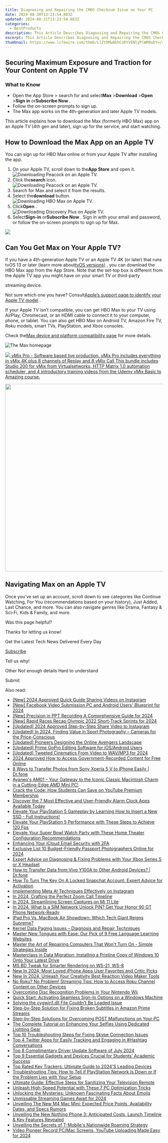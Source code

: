 ```yaml
---
title: Diagnosing and Repairing the CMOS Checksum Issue on Your PC
date: 2024-08-30T13:23:54.883Z
updated: 2024-08-31T13:23:54.883Z
categories:
  - BestProducts
description: This Article Describes Diagnosing and Repairing the CMOS Checksum Issue on Your PC
excerpt: This Article Describes Diagnosing and Repairing the CMOS Checksum Issue on Your PC
thumbnail: https://www.lifewire.com/thmb/LlZtDMwAbhCoKYVENlyPlWM0oDY=/400x300/filters:no_upscale():max_bytes(150000):strip_icc():format(webp)/cooler-933691_19201-7c38884d6d3f4c69807d8387ed40a0b9.jpg
---
```


## Securing Maximum Exposure and Traction for Your Content on Apple TV
### What to Know

* Open the App Store > search for and select**Max** \>**Download** \>**Open** \>**Sign in** or**Subscribe Now** .
* Follow the on-screen prompts to sign up.
* The Max app works on the 4th-generation and later Apple TV models.

 This article explains how to download the Max (formerly HBO Max) app on an Apple TV (4th gen and later), sign up for the service, and start watching.

## How to Download the Max App on an Apple TV

 You can sign up for HBO Max online or from your Apple TV after installing the app.

1. On your Apple TV, scroll down to the**App Store** and open it.  
![Downloading Peacock on an Apple TV.](https://www.lifewire.com/thmb/VRK85HRo1UkcvrOKEU4C8SvOjaw=/1500x0/filters:no_upscale():max_bytes(150000):strip_icc():format(webp)/AppleTVStreaming2-6e50e4b8f2124deaaea7f71bd6b9c536.jpg)
2. Click the**search** icon.  
![Downloading Peacock on an Apple TV.](https://www.lifewire.com/thmb/snsgs-1eAmuF2Tgst2c9L1foSP8=/1500x0/filters:no_upscale():max_bytes(150000):strip_icc():format(webp)/AppleTVStreaming3-fe551a4273c84758a1b24daf59cea91a.jpg)
3. Search for Max and select it from the results.
4. Select the**download** button.  
![Downloading HBO Max on Apple TV.](https://www.lifewire.com/thmb/clAlHXG05XPwOOFfdcs0GzVZM84=/1500x0/filters:no_upscale():max_bytes(150000):strip_icc():format(webp)/AppleTVStreaming_download-c479544c0e4e48b1a4e31b69321a4c04.jpg)
5. Click**Open** .  
![Downloading Discovery Plus on Apple TV.](https://www.lifewire.com/thmb/XQVowGc4du6AH8CelAdIbZJKlZc=/1500x0/filters:no_upscale():max_bytes(150000):strip_icc():format(webp)/AppleTVStreaming_Open-7269c243919a433b9f9fd80eeab7332e.jpg)
6. Select**Sign-in** or**Subscribe Now** . Sign in with your email and password, or follow the on-screen prompts to sign up for Max.

<!-- affiliate ads begin -->
<a href="https://estore.winxdvd.com/order/checkout.php?PRODS=1412049&QTY=1&AFFILIATE=108875&CART=1"><img src="https://www.winxdvd.com/affiliate/new-banner/pt-200x200.jpg" border="0"></a>
<!-- affiliate ads end -->
## Can You Get Max on Your Apple TV?

 If you have a 4th-generation Apple TV or an Apple TV 4K (or later) that runs tvOS 13 or later (learn more about[tvOS versions)](https://www.lifewire.com/what-is-tvos-4690282) , you can download the HBO Max app from the App Store. Note that the set-top box is different from the Apple TV app you might have on your smart TV or third-party  
  
 streaming device.

 Not sure which one you have? Consult[Apple’s support page to identify your Apple TV model](https://support.apple.com/en-us/101605) .

 If your Apple TV isn’t compatible, you can get HBO Max to your TV using AirPlay, Chromecast, or an HDMI cable to connect it to your computer, phone, or tablet. You can also get HBO Max on Android TV, Amazon Fire TV, Roku models, smart TVs, PlayStation, and Xbox consoles.

 Check the[Max device and platform compatibility page](https://help.max.com/us/Answer/Detail/000002506) for more details.

![The Max homepage](https://www.lifewire.com/thmb/Z-X0qMzhVryndXH1JlgVTojX52A=/1500x0/filters:no_upscale():max_bytes(150000):strip_icc():format(webp)/Screenshot2023-08-11at3.41.03PM-613067b3a48e487aa37c15bb98e6fbf2.jpg)

<!-- affiliate ads begin -->
<a href="https://secure.2checkout.com/order/checkout.php?PRODS=30901410&QTY=1&AFFILIATE=108875&CART=1"> <img src="https://secure.avangate.com/images/merchant/ce9a6fb2becc2d235e62b125e9260102/products/copy_1_copy_vMixCallScreenshot1-large.jpg" border="0"> vMix Pro - Software based live production. vMix Pro includes everything in vMix 4K plus 8 channels of Replay and 8 vMix Call 
This bundle includes Studio 200 for vMix from Virtualsetworks, HTTP Matrix 1.0 automation scheduler, and 4 introductory training videos from the Udemy vMix Basic to Amazing course. </a>
<!-- affiliate ads end -->
<!-- affiliate ads begin -->
<a href="https://appsumo.8odi.net/c/5597632/2075475/7443" target="_top" id="2075475"><img src="//a.impactradius-go.com/display-ad/7443-2075475" border="0" alt="" width="1200" height="600"/></a><img height="0" width="0" src="https://appsumo.8odi.net/i/5597632/2075475/7443" style="position:absolute;visibility:hidden;" border="0" />
<!-- affiliate ads end -->
## Navigating Max on an Apple TV

 Once you’ve set up an account, scroll down to see categories like Continue Watching, For You (recommendations based on your history), Just Added, Last Chance, and more. You can also navigate genres like Drama, Fantasy & Sci-Fi, Kids & Family, and more.

Was this page helpful?

Thanks for letting us know!

 Get the Latest Tech News Delivered Every Day

[Subscribe](https://www.lifewire.com/#)

Tell us why!

 Other  Not enough details  Hard to understand

 Submit

<ins class="adsbygoogle"
     style="display:block"
     data-ad-format="autorelaxed"
     data-ad-client="ca-pub-7571918770474297"
     data-ad-slot="1223367746"></ins>



<ins class="adsbygoogle"
     style="display:block"
     data-ad-client="ca-pub-7571918770474297"
     data-ad-slot="8358498916"
     data-ad-format="auto"
     data-full-width-responsive="true"></ins>

<span class="atpl-alsoreadstyle">Also read:</span>
<div><ul>
<li><a href="https://facebook-video-recording.techidaily.com/new-2024-approved-quick-guide-sharing-videos-on-instagram/"><u>[New] 2024 Approved  Quick Guide  Sharing Videos on Instagram</u></a></li>
<li><a href="https://facebook-video-recording.techidaily.com/new-facebook-video-submission-pc-and-android-users-blueprint-for-2024/"><u>[New] Facebook Video Submission  PC and Android Users' Blueprint for 2024</u></a></li>
<li><a href="https://screen-mirroring-recording.techidaily.com/new-precision-in-ppt-recording-a-comprehensive-guide-for-2024/"><u>[New] Precision in PPT Recording  A Comprehensive Guide for 2024</u></a></li>
<li><a href="https://fox-http.techidaily.com/new-rapid-races-recap-olympic-2022-short-track-sprints-for-2024/"><u>[New] Rapid Races Recap  Olympic 2022 Short-Track Sprints for 2024</u></a></li>
<li><a href="https://facebook-videos.techidaily.com/updated-2024-approved-step-by-step-share-video-to-instagram/"><u>[Updated] 2024 Approved  Step-by-Step  Share Video to Instagram</u></a></li>
<li><a href="https://fox-cloud.techidaily.com/updated-in-2024-finding-value-in-sport-photography-cameras-for-the-price-conscious/"><u>[Updated] In 2024, Finding Value in Sport Photography – Cameras for the Price-Conscious</u></a></li>
<li><a href="https://facebook-video-share.techidaily.com/updated-pioneers-designing-the-online-avengers-landscape/"><u>[Updated] Pioneers Designing the Online Avengers Landscape</u></a></li>
<li><a href="https://extra-support.techidaily.com/updated-prime-gopro-editing-software-for-iosandroid-users/"><u>[Updated] Prime GoPro Editing Software for iOS/Android Users</u></a></li>
<li><a href="https://twitter-videos.techidaily.com/updated-tweeted-cinematics-from-video-to-wavmp3-for-2024/"><u>[Updated] Tweeted Cinematics  From Video to WAV/MP3 for 2024</u></a></li>
<li><a href="https://some-knowledge.techidaily.com/2024-approved-how-to-access-government-recorded-content-for-free-online/"><u>2024 Approved  How to Access Government-Recorded Content for Free Online</u></a></li>
<li><a href="https://blog-min.techidaily.com/8-ways-to-transfer-photos-from-sony-xperia-5-v-to-iphone-easily-drfone-by-drfone-transfer-from-android-transfer-from-android/"><u>8 Ways to Transfer Photos from Sony Xperia 5 V to iPhone Easily | Dr.fone</u></a></li>
<li><a href="https://android-location.techidaily.com/1723262369742-ayaneos-am01-your-gateway-to-the-iconic-classic-macintosh-charm-in-a-cutting-edge-amd-mini-pc/"><u>Ayaneo's AM01 – Your Gateway to the Iconic Classic Macintosh Charm in a Cutting-Edge AMD Mini PC!</u></a></li>
<li><a href="https://techno-recovery.techidaily.com/crack-the-code-how-students-can-save-on-youtube-premium-membership/"><u>Crack the Code: How Students Can Save on YouTube Premium Membership</u></a></li>
<li><a href="https://techno-recovery.techidaily.com/discover-the-7-most-effective-and-user-friendly-alarm-clock-apps-available-today/"><u>Discover the 7 Most Effective and User-Friendly Alarm Clock Apps Available Today</u></a></li>
<li><a href="https://techno-recovery.techidaily.com/elevate-your-playstation-5-gameplay-by-learning-how-to-insert-a-new-ssd-full-instructions/"><u>Elevate Your PlayStation 5 Gameplay by Learning How to Insert a New SSD - Full Instructions!</u></a></li>
<li><a href="https://techno-recovery.techidaily.com/elevate-your-playstation-5-performance-with-these-steps-to-achieve-120-fps/"><u>Elevate Your PlayStation 5 Performance with These Steps to Achieve 120 Fps</u></a></li>
<li><a href="https://techno-recovery.techidaily.com/elevate-your-super-bowl-watch-party-with-these-home-theater-configuration-recommendations/"><u>Elevate Your Super Bowl Watch Party with These Home Theater Configuration Recommendations</u></a></li>
<li><a href="https://techno-recovery.techidaily.com/enhancing-your-icloud-email-security-with-2fa/"><u>Enhancing Your iCloud Email Security with 2FA</u></a></li>
<li><a href="https://fox-helps.techidaily.com/exclusive-list-10-budget-friendly-passport-photographers-online-for-2024/"><u>Exclusive List  10 Budget-Friendly Passport Photographers Online for 2024</u></a></li>
<li><a href="https://techno-recovery.techidaily.com/expert-advice-on-diagnosing-and-fixing-problems-with-your-xbox-series-s-or-x-headset/"><u>Expert Advice on Diagnosing & Fixing Problems with Your Xbox Series S or X Headset</u></a></li>
<li><a href="https://android-transfer.techidaily.com/how-to-transfer-data-from-vivo-y100a-to-other-android-devices-drfone-by-drfone-transfer-from-android-transfer-from-android/"><u>How to Transfer Data from Vivo Y100A to Other Android Devices? | Dr.fone</u></a></li>
<li><a href="https://techno-recovery.techidaily.com/how-to-turn-the-key-on-a-locked-snapchat-account-expert-advice-for-activation/"><u>How To Turn The Key On A Locked Snapchat Account: Expert Advice for Activation</u></a></li>
<li><a href="https://techno-recovery.techidaily.com/implementing-meta-ai-techniques-effectively-on-instagram/"><u>Implementing Meta AI Techniques Effectively on Instagram</u></a></li>
<li><a href="https://screen-capture.techidaily.com/in-2024-crafting-the-perfect-zoom-call-timeline/"><u>In 2024, Crafting the Perfect Zoom Call Timeline</u></a></li>
<li><a href="https://screen-mirroring-recording.techidaily.com/in-2024-streamlining-screen-captures-on-mi-11-lite/"><u>In 2024, Streamlining Screen Captures on Mi 11 Lite</u></a></li>
<li><a href="https://sim-unlock.techidaily.com/in-2024-what-is-a-sim-network-unlock-pin-get-your-honor-90-gt-phone-network-ready-by-drfone-android/"><u>In 2024, What Is a SIM Network Unlock PIN? Get Your Honor 90 GT Phone Network-Ready</u></a></li>
<li><a href="https://techno-recovery.techidaily.com/ipad-pro-vs-macbook-air-showdown-which-tech-giant-reigns-supreme/"><u>IPad Pro Vs. MacBook Air Showdown: Which Tech Giant Reigns Supreme?</u></a></li>
<li><a href="https://techno-recovery.techidaily.com/kernel-data-paging-issues-diagnosis-and-repair-techniques/"><u>Kernel Data Paging Issues – Diagnosis and Repair Techniques</u></a></li>
<li><a href="https://techno-recovery.techidaily.com/master-new-tongues-with-ease-our-pick-of-9-free-language-learning-websites/"><u>Master New Tongues with Ease: Our Pick of 9 Free Language Learning Websites</u></a></li>
<li><a href="https://techno-recovery.techidaily.com/master-the-art-of-repairing-computers-that-wont-turn-on-simple-strategies-inside/"><u>Master the Art of Repairing Computers That Won't Turn On - Simple Strategies Inside</u></a></li>
<li><a href="https://techno-recovery.techidaily.com/masterclass-in-data-migration-installing-a-pristine-copy-of-windows-10-onto-your-latest-drive/"><u>Masterclass in Data Migration: Installing a Pristine Copy of Windows 10 Onto Your Latest Drive</u></a></li>
<li><a href="https://network-issues.techidaily.com/ms-bd-tweak-for-smarter-rendering-on-ws-21-ws-8/"><u>MS BD Tweak for Smarter Rendering on WS-21, WS-8</u></a></li>
<li><a href="https://smart-video-creator.techidaily.com/new-in-2024-most-loved-iphone-apps-user-favorites-and-critic-picks/"><u>New In 2024, Most Loved iPhone Apps User Favorites and Critic Picks</u></a></li>
<li><a href="https://ai-driven-video-production.techidaily.com/new-in-2024-unleash-your-creativity-best-reaction-video-maker-tools/"><u>New In 2024, Unleash Your Creativity Best Reaction Video Maker Tools</u></a></li>
<li><a href="https://techno-recovery.techidaily.com/no-roku-no-problem-streaming-tips-how-to-access-roku-channel-content-on-other-devices/"><u>No Roku? No Problem! Streaming Tips: How to Access Roku Channel Content on Other Devices</u></a></li>
<li><a href="https://techno-recovery.techidaily.com/overcoming-disc-recognition-problems-in-your-nintendo-wii/"><u>Overcoming Disc Recognition Problems in Your Nintendo Wii</u></a></li>
<li><a href="https://techno-recovery.techidaily.com/quick-start-activating-seamless-sign-in-options-on-a-windows-machine/"><u>Quick Start: Activating Seamless Sign-In Options on a Windows Machine</u></a></li>
<li><a href="https://techno-recovery.techidaily.com/solving-the-cygwin1dll-file-couldnt-be-loaded-issue/"><u>Solving the cygwin1.dll File Couldn't Be Loaded Issue</u></a></li>
<li><a href="https://techno-recovery.techidaily.com/step-by-step-solution-for-fixing-broken-subtitles-in-amazon-prime-streams/"><u>Step-by-Step Solution for Fixing Broken Subtitles in Amazon Prime Streams</u></a></li>
<li><a href="https://techno-recovery.techidaily.com/step-by-step-solutions-for-overcoming-post-malfunctions-on-your-pc/"><u>Step-by-Step Solutions for Overcoming POST Malfunctions on Your PC</u></a></li>
<li><a href="https://techno-recovery.techidaily.com/the-complete-tutorial-on-enhancing-your-selfies-using-dedicated-lighting-gear/"><u>The Complete Tutorial on Enhancing Your Selfies Using Dedicated Lighting Gear</u></a></li>
<li><a href="https://techno-recovery.techidaily.com/top-10-troubleshooting-steps-for-fixing-skype-connection-issues/"><u>Top 10 Troubleshooting Steps for Fixing Skype Connection Issues</u></a></li>
<li><a href="https://techno-recovery.techidaily.com/top-4-twitter-apps-for-easily-tracking-and-engaging-in-hashtag-conversations/"><u>Top 4 Twitter Apps for Easily Tracking and Engaging in #Hashtag Conversations</u></a></li>
<li><a href="https://techno-recovery.techidaily.com/top-8-complimentary-driver-update-software-of-july-2024/"><u>Top 8 Complimentary Driver Update Software of July 2024</u></a></li>
<li><a href="https://techno-recovery.techidaily.com/top-9-essential-gadgets-and-devices-crucial-for-students-academic-success/"><u>Top 9 Essential Gadgets and Devices Crucial for Students' Academic Success</u></a></li>
<li><a href="https://techno-recovery.techidaily.com/top-rated-key-trackers-ultimate-guide-to-2024s-leading-devices/"><u>Top Rated Key Trackers: Ultimate Guide to 2024'S Leading Devices</u></a></li>
<li><a href="https://techno-recovery.techidaily.com/troubleshooting-tips-how-to-tell-if-playstation-network-is-down-or-if-the-problem-lies-with-your-setup/"><u>Troubleshooting Tips: How to Tell if PlayStation Network Is Down or If the Problem Lies with Your Setup</u></a></li>
<li><a href="https://techno-recovery.techidaily.com/ultimate-guide-effective-steps-for-sanitizing-your-television-remote/"><u>Ultimate Guide: Effective Steps for Sanitizing Your Television Remote</u></a></li>
<li><a href="https://techno-recovery.techidaily.com/unleash-high-speed-potential-with-these-7-pc-optimization-tricks/"><u>Unleash High-Speed Potential with These 7 PC Optimization Tricks</u></a></li>
<li><a href="https://techno-recovery.techidaily.com/unlocking-the-mysteries-unknown-fascinating-facts-about-emojis/"><u>Unlocking the Mysteries: Unknown Fascinating Facts About Emojis</u></a></li>
<li><a href="https://fox-friendly.techidaily.com/unmissable-streaming-games-await-for-2024/"><u>Unmissable Streaming Games Await for 2024</u></a></li>
<li><a href="https://techno-recovery.techidaily.com/unveiling-the-new-m4-mac-mini-expected-price-points-availability-dates-and-specs-rumors/"><u>Unveiling The New M4 Mac Mini: Expected Price Points, Availability Dates, and Specs Rumors</u></a></li>
<li><a href="https://techno-recovery.techidaily.com/unveiling-the-new-nothing-phone-3-anticipated-costs-launch-timeline-and-key-features-revealed/"><u>Unveiling the New Nothing Phone 3: Anticipated Costs, Launch Timeline & Key Features Revealed</u></a></li>
<li><a href="https://techno-recovery.techidaily.com/unveiling-the-secrets-of-t-mobiles-nationwide-roaming-strategy/"><u>Unveiling the Secrets of T-Mobile's Nationwide Roaming Strategy</u></a></li>
<li><a href="https://youtube-docs.techidaily.com/-pioneer-record-pcmac-screens-youtube-uploading-made-easy-for-2024/"><u>Video Pioneer  Record PC/Mac Screens, YouTube Uploading Made Easy for 2024</u></a></li>
</ul></div>
